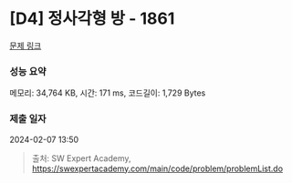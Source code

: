 # [D4] 정사각형 방 - 1861 

[문제 링크](https://swexpertacademy.com/main/code/problem/problemDetail.do?contestProbId=AV5LtJYKDzsDFAXc) 

### 성능 요약

메모리: 34,764 KB, 시간: 171 ms, 코드길이: 1,729 Bytes

### 제출 일자

2024-02-07 13:50



> 출처: SW Expert Academy, https://swexpertacademy.com/main/code/problem/problemList.do